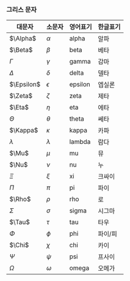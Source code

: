 ### 그리스 문자
|대문자|소문자|영어표기|한글표기|
|-----|-----|-----|-----|
|$\Alpha$|$\alpha$|alpha|알파|
|$\Beta$|$\beta$|beta|베타|
|$\Gamma$|$\gamma$|gamma|감마|
|$\Delta$|$\delta$|delta|델타|
|$\Epsilon$|$\epsilon$|epsilon|엡실론|
|$\Zeta$|$\zeta$|zeta|제타|
|$\Eta$|$\eta$|eta|에타|
|$\Theta$|$\theta$|theta|쎄타|
|$\Kappa$|$\kappa$|kappa|카파|
|$\lambda$|$\lambda$|lambda|람다|
|$\Mu$|$\mu$|mu|뮤|
|$\Nu$|$\nu$|nu|누|
|$\Xi$|$\xi$|xi|크싸이|
|$\Pi$|$\pi$|pi|파이|
|$\Rho$|$\rho$|rho|로|
|$\Sigma$|$\sigma$|sigma|시그마|
|$\Tau$|$\tau$|tau|타우|
|$\Phi$|$\phi$|phi|파이/피|
|$\Chi$|$\chi$|chi|카이|
|$\Psi$|$\psi$|psi|프사이|
|$\Omega$|$\omega$|omega|오메가|